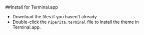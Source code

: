 ##Install for Terminal.app
 * Download the files if you haven't already
 * Double-click the `Piperita.terminal` file to install the theme in Terminal.app.
